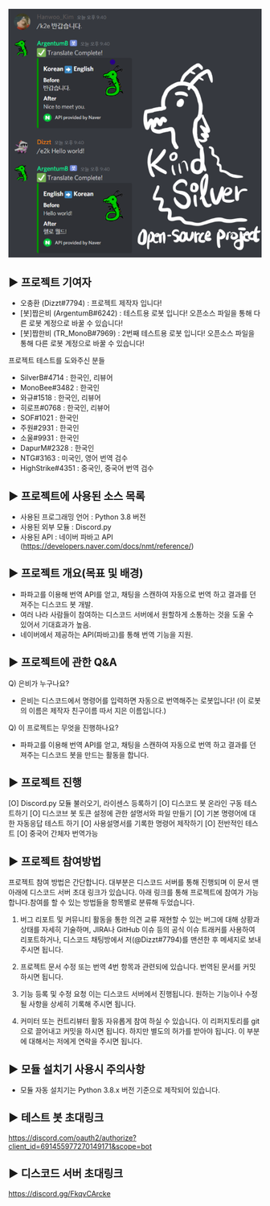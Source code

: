 ![ex_말잘듣는 은비](./title.png)


▶ 프로젝트 기여자
------

- 오충환 (Dizzt#7794) : 프로젝트 제작자 입니다!
- [봇]짭은비 (ArgentumB#6242) : 테스트용 로봇 입니다! 오픈소스 파일을 통해 다른 로봇 계정으로 바꿀 수 있습니다!
- [봇]짭한비 (TR_MonoB#7969) : 2번째 테스트용 로봇 입니다! 오픈소스 파일을 통해 다른 로봇 계정으로 바꿀 수 있습니다!

프로젝트 테스트를 도와주신 분들
- SilverB#4714 : 한국인, 리뷰어
- MonoBee#3482 : 한국인
- 와규#1518 : 한국인, 리뷰어
- 히로프#0768 : 한국인, 리뷰어
- SOF#1021 : 한국인
- 주원#2931 : 한국인
- 소울#9931 : 한국인
- DapurM#2328 : 한국인
- NTG#3163 : 미국인, 영어 번역 검수
- HighStrike#4351 : 중국인, 중국어 번역 검수



▶ 프로젝트에 사용된 소스 목록
------

- 사용된 프로그래밍 언어 : Python 3.8 버전
- 사용된 외부 모듈 : Discord.py
- 사용된 API : 네이버 파바고 API (https://developers.naver.com/docs/nmt/reference/)



▶ 프로젝트 개요(목표 및 배경)
------

- 파파고를 이용해 번역 API를 얻고, 채팅을 스캔하여 자동으로 번역 하고 결과를 던져주는 디스코드 봇 개발.
- 여러 나라 사람들이 참여하는 디스코드 서버에서 원할하게 소통하는 것을 도울 수 있어서 기대효과가 높음.
- 네이버에서 제공하는 API(파바고)를 통해 번역 기능을 지원.



▶ 프로젝트에 관한 Q&A
------

Q) 은비가 누구나요?
- 은비는 디스코드에서 명령어를 입력하면 자동으로 번역해주는 로봇입니다! (이 로봇의 이름은 제작자 친구이름 따서 지은 이름입니다.)

Q) 이 프로젝트는 무엇을 진행하나요? 
- 파파고를 이용해 번역 API를 얻고, 채팅을 스캔하여 자동으로 번역 하고 결과를 던져주는 디스코드 봇을 만드는 활동을 합니다.



▶ 프로젝트 진행
------

[O] Discord.py 모듈 불러오기, 라이센스 등록하기
[O] 디스코드 봇 온라인 구동 테스트하기
[O] 디스코브 봇 토큰 설정에 관한 설명서와 파일 만들기
[O] 기본 명령어에 대한 자동응답 테스트 하기
[O] 사용설명서를 기록한 명령어 제작하기
[O] 전반적인 테스트
[O] 중국어 간체자 번역가능




▶ 프로젝트 참여방법
------

프로젝트 참여 방법은 간단합니다. 대부분은 디스코드 서버를 통해 진행되며 이 문서 맨 아래에 디스코드 서버 초대 링크가 있습니다. 아래 링크를 통해 프로젝트에 참여가 가능합니다.참여를 할 수 있는 방법들을 항목별로 분류해 두었습니다.

1. 버그 리포트 및 커뮤니티 활동을 통한 의견 교류
재현할 수 있는 버그에 대해 상황과 상태를 자세히 기술하며, JIRA나 GitHub 이슈 등의 공식 이슈 트래커를 사용하여 리포트하거나, 디스코드 채팅방에서 저(@Dizzt#7794)를 맨션한 후 메세지로 보내 주시면 됩니다. 

2. 프로젝트 문서 수정 또는 번역
4번 항목과 관련되에 있습니다. 번역된 문서를 커밋하시면 됩니다.

3. 기능 등록 및 수정 요청
이는 디스코드 서버에서 진행됩니다. 원하는 기능이나 수정될 사항을 상세히 기록해 주시면 됩니다.

4. 커미터 또는 컨트리뷰터 활동
자유롭게 참여 하실 수 있습니다. 이 리퍼지토리를 git으로 끌어내고 커밋을 하시면 됩니다. 하지만 별도의 허가를 받아야 됩니다. 이 부분에 대해서는 저에게 연락을 주시면 됩니다.



▶ 모듈 설치기 사용시 주의사항
------

- 모듈 자동 설치기는 Python 3.8.x 버전 기준으로 제작되어 있습니다.



▶ 테스트 봇 초대링크
------

https://discord.com/oauth2/authorize?client_id=691455977270149171&scope=bot




▶ 디스코드 서버 초대링크
------

https://discord.gg/FkqvCArcke
